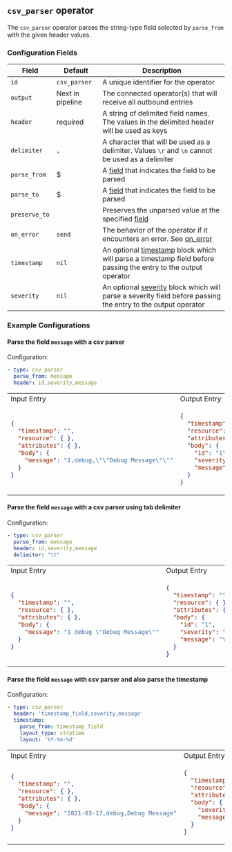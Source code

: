 ## `csv_parser` operator

The `csv_parser` operator parses the string-type field selected by `parse_from` with the given header values.

### Configuration Fields

| Field         | Default          | Description                                                                                                                                                                                                                              |
| ---           | ---              | ---                                                                                                                                                                                                                                      |
| `id`          | `csv_parser`     | A unique identifier for the operator                                                                                                                                                                                                     |
| `output`      | Next in pipeline | The connected operator(s) that will receive all outbound entries                                                                                                                                                                         |
| `header`      | required         | A string of delimited field names. The values in the delimited header will be used as keys                                                                                                                                               |
| `delimiter`   | `,`              | A character that will be used as a delimiter. Values `\r` and `\n` cannot be used as a delimiter                                                                                                                                         |
| `parse_from`  | $                | A [field](/docs/types/field.md) that indicates the field to be parsed                                                                                                                                                                    |
| `parse_to`    | $                | A [field](/docs/types/field.md) that indicates the field to be parsed                                                                                                                                                                    |
| `preserve_to` |                  | Preserves the unparsed value at the specified [field](/docs/types/field.md)                                                                                                                                                              |
| `on_error`    | `send`           | The behavior of the operator if it encounters an error. See [on_error](/docs/types/on_error.md)                                                                                                                                          |
| `timestamp`   | `nil`            | An optional [timestamp](/docs/types/timestamp.md) block which will parse a timestamp field before passing the entry to the output operator                                                                                               |
| `severity`    | `nil`            | An optional [severity](/docs/types/severity.md) block which will parse a severity field before passing the entry to the output operator                                                                                                  |

### Example Configurations

#### Parse the field `message` with a csv parser

Configuration:

```yaml
- type: csv_parser
  parse_from: message
  header: id,severity,message
```

<table>
<tr><td> Input Entry </td> <td> Output Entry </td></tr>
<tr>
<td>

```json
{
  "timestamp": "",
  "resource": { },
  "attributes": { },  
  "body": {
    "message": "1,debug,\"\"Debug Message\"\""
  }
}
```

</td>
<td>

```json
{
  "timestamp": "",
  "resource": { },
  "attributes": { },  
  "body": {
    "id": "1",
    "severity": "debug",
    "message": "\"Debug Message\""
  }
}
```

</td>
</tr>
</table>

#### Parse the field `message` with a csv parser using tab delimiter

Configuration:

```yaml
- type: csv_parser
  parse_from: message
  header: id,severity,message
  delimiter: "\t"
```

<table>
<tr><td> Input Entry </td> <td> Output Entry </td></tr>
<tr>
<td>

```json
{
  "timestamp": "",
  "resource": { },
  "attributes": { },  
  "body": {
    "message": "1 debug \"Debug Message\""
  }
}
```

</td>
<td>

```json
{
  "timestamp": "",
  "resource": { },
  "attributes": { },  
  "body": {
    "id": "1",
    "severity": "debug",
    "message": "\"Debug Message\""
  }
}
```

</td>
</tr>
</table>

#### Parse the field `message` with csv parser and also parse the timestamp

Configuration:

```yaml
- type: csv_parser
  header: 'timestamp_field,severity,message'
  timestamp:
    parse_from: timestamp_field
    layout_type: strptime
    layout: '%Y-%m-%d'
```

<table>
<tr><td> Input Entry </td> <td> Output Entry </td></tr>
<tr>
<td>

```json
{
  "timestamp": "",
  "resource": { },
  "attributes": { },  
  "body": {
    "message": "2021-03-17,debug,Debug Message"
  }
}
```

</td>
<td>

```json
{
  "timestamp": "2021-03-17T00:00:00-00:00",
  "resource": { },
  "attributes": { },  
  "body": {
    "severity": "debug",
    "message": "Debug Message"
  }
}
```

</td>
</tr>
</table>